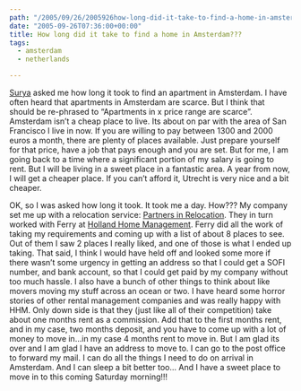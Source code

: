 ```yaml
---
path: "/2005/09/26/2005926how-long-did-it-take-to-find-a-home-in-amsterdam-html/" 
date: "2005-09-26T07:36:00+00:00" 
title: How long did it take to find a home in Amsterdam???
tags:
  - amsterdam
  - netherlands

---
```

<a href="http://silenteloquence.suryaonline.org/">Surya</a>&nbsp;asked me how long it took to find an apartment in Amsterdam. I have often heard that apartments in Amsterdam are scarce. But I think that should be re-phrased to &ldquo;Apartments in x price range are scarce&rdquo;. Amsterdam isn&rsquo;t a cheap place to live. Its about on par with the area of San Francisco I live in now. If you are willing to pay between 1300 and 2000 euros a month, there are plenty of places available. Just prepare yourself for that price, have a job that pays enough and you are set. But for me, I am going back to a time where a significant portion of my salary is going to rent. But I will be living in a sweet place in a fantastic area. A year from now, I will get a cheaper place. If you can&rsquo;t afford it, Utrecht is very nice and a bit cheaper.&nbsp;&nbsp;

OK, so I was asked how long it took. It took me a day. How??? My company set me up with a relocation service:&nbsp;<a href="http://www.partners-in-relocation.nl/">Partners in Relocation</a>. They in turn worked with Ferry at&nbsp;<a href="http://www.hollandhomemanagement.com/">Holland Home Management</a>. Ferry did all the work of taking my requirements and&nbsp;coming up with a list of about 8 places to see. Out of them I saw 2 places I really liked, and one of those is what I ended up taking. That said, I think I would have held off and looked some more if there wasn&rsquo;t some urgency in getting an address so that I could get a SOFI number, and bank account, so that I could get paid by my company without too much hassle. I also have a bunch of other things to think about like movers moving my stuff across an ocean or two. I have heard some horror stories of other rental management companies and was really happy with HHM. Only down side is that they (just like&nbsp;all of their competition)&nbsp;take about one months rent as a commission. Add that to the first months rent, and in my case, two months deposit, and you have to come up with a lot of money to move in&hellip;in my case 4 months rent to move in. But I am glad its over and I am glad I have an address to move to. I can go to the post office to forward my mail. I can do all the things I need to do on arrival in Amsterdam. And I can sleep a bit better too&hellip; And I have a sweet place to move in to this coming&nbsp;Saturday morning!!!
